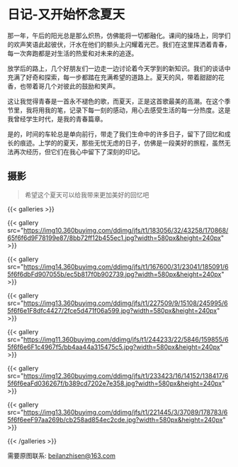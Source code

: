 # 日记-又开始怀念夏天



那一年，午后的阳光总是那么炽热，仿佛能将一切都融化。课间的操场上，同学们的欢声笑语此起彼伏，汗水在他们的额头上闪耀着光芒。我们在这里挥洒着青春，每一次奔跑都是对生活的热爱和对未来的追逐。


放学后的路上，几个好朋友们一边走一边讨论着今天学到的新知识。我们的谈话中充满了好奇和探索，每一步都踏在充满希望的道路上。夏天的风，带着甜甜的花香，也带着哥几个对彼此的鼓励和笑声。

这让我觉得青春是一首永不褪色的歌，而夏天，正是这首歌最美的高潮。在这个季节里，我将用我的笔，记录下每一刻的感动，用心去感受生活的每一分热度。这是我曾经学生时代，是我的青春篇章。

是的，时间的车轮总是单向前行，带走了我们生命中的许多日子，留下了回忆和成长的痕迹。上学的的夏天，那些无忧无虑的日子，仿佛是一段美好的旅程，虽然无法再次经历，但它们在我心中留下了深刻的印记。

## 摄影
> 希望这个夏天可以给我带来更加美好的回忆吧 

{{< galleries >}}

{{< gallery src="https://img10.360buyimg.com/ddimg/jfs/t1/183056/32/43258/170868/65f6f6d9F78199e87/8bb72ff12b455ec1.jpg?width=580px&height=240px" >}}

{{< gallery src="https://img14.360buyimg.com/ddimg/jfs/t1/167600/31/23041/185091/65f6f6dbFd907055b/ec5b817f0b902739.jpg?width=580px&height=240px" >}}

{{< gallery src="https://img13.360buyimg.com/ddimg/jfs/t1/227509/9/15108/245995/65f6f6e1F8dfc4427/2fce5d471f06a599.jpg?width=580px&height=240px" >}}

{{< gallery src="https://img11.360buyimg.com/ddimg/jfs/t1/244233/22/5846/159855/65f6f6e6F1c4967f5/bb4aa44a315475c5.jpg?width=580px&height=240px" >}}

{{< gallery src="https://img12.360buyimg.com/ddimg/jfs/t1/233423/16/14152/138417/65f6f6eaFd036267f/b389cd7202e7e358.jpg?width=580px&height=240px" >}}

{{< gallery src="https://img13.360buyimg.com/ddimg/jfs/t1/221445/3/37089/178783/65f6f6eeF97aa269b/cb258ad854ec2cde.jpg?width=580px&height=240px" >}}

{{< /galleries >}}


需要原图联系: beilanzhisen@163.com
